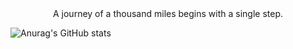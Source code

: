 <center>A journey of a thousand miles begins with a single step.</center>



<!---
- 👋 Hi, I’m @silverttthin
- 👀 I’m interested in coding, playing a piano, listening music and playing game etc..
- 🌱 I’m currently learning Python

silverttthin/silverttthin is a ✨ special ✨ repository because its `README.md` (this file) appears on your GitHub profile.
You can click the Preview link to take a look at your changes.

- 📫 How to reach me ...
- 💞️ I’m looking to collaborate on ...
--->

![Anurag's GitHub stats](https://github-readme-stats.vercel.app/api?username=silverttthin&show_icons=true&theme=radical)



